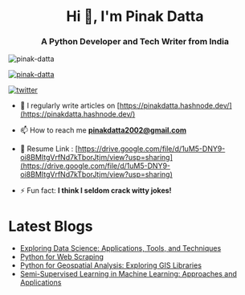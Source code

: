 <h1 align="center">Hi 👋, I'm Pinak Datta</h1>
<h3 align="center">A Python Developer and Tech Writer from India</h3>

<p align="left"> <img src="https://komarev.com/ghpvc/?username=pinak-datta&label=Profile%20views&color=0e75b6&style=flat" alt="pinak-datta" /> </p>

<p align="left"> <a href="https://github.com/ryo-ma/github-profile-trophy"><img src="https://github-profile-trophy.vercel.app/?username=pinak-datta" alt="pinak-datta" /></a> </p>

<p align="left">    <a href="https://twitter.com/pinakdatta2002"><img alt="twitter" src="https://img.shields.io/badge/twitter-00ACEE?style=for-the-badge&logo=twitter&logoColor=white"></a>
 </p>

- 📝 I regularly write articles on [https://pinakdatta.hashnode.dev/](https://pinakdatta.hashnode.dev/)

- 📫 How to reach me **pinakdatta2002@gmail.com**

- 📄 Resume Link : [https://drive.google.com/file/d/1uM5-DNY9-oi8BMItgVrfNd7kTborJtjm/view?usp=sharing](https://drive.google.com/file/d/1uM5-DNY9-oi8BMItgVrfNd7kTborJtjm/view?usp=sharing)

- ⚡ Fun fact: **I think I seldom crack witty jokes!**

# Latest Blogs
<!-- HASHNODE_BLOG:START -->
- [Exploring Data Science: Applications, Tools, and Techniques](https://medium.com/@pinakdatta/exploring-data-science-applications-tools-and-techniques-4326e361334d)
- [Python for Web Scraping](https://medium.com/@pinakdatta/python-for-web-scraping-extracting-insights-from-the-web-fd8e98d94b47)
- [Python for Geospatial Analysis: Exploring GIS Libraries](https://medium.com/@pinakdatta/python-for-geospatial-analysis-exploring-gis-libraries-b999669d3ee9)
- [Semi-Supervised Learning in Machine Learning: Approaches and Applications](https://medium.com/@pinakdatta/semi-supervised-learning-in-machine-learning-approaches-and-applications-8f60fb45e9d6)
